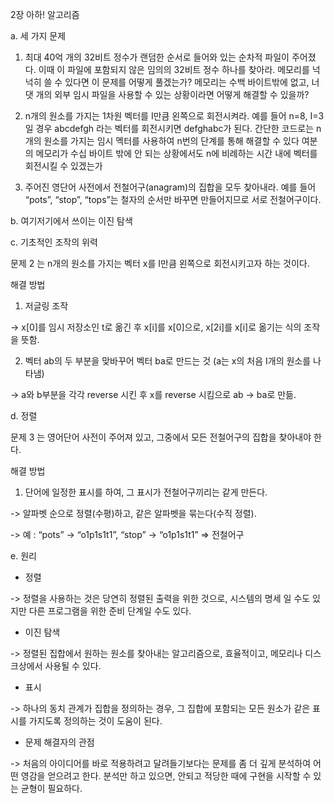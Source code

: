 2장 아하! 알고리즘

a. 세 가지 문제

1. 최대 40억 개의 32비트 정수가 랜덤한 순서로 들어와 있는 순차적 파일이 주어졌다. 이때 이 파일에 포함되지 않은 임의의 32비트 정수 하나를 찾아라. 메모리를 넉넉히 쓸 수 있다면 이 문제를 어떻게 풀겠는가? 메모리는 수백 바이트밖에 없고, 너댓 개의 외부 임시 파일을 사용할 수 있는 상황이라면 어떻게 해결할 수 있을까?

 

2. n개의 원소를 가지는 1차원 벡터를 I만큼 왼쪽으로 회전시켜라. 예를 들어 n=8, I=3 일 경우 abcdefgh 라는 벡터를 회전시키면 defghabc가 된다. 간단한 코드로는 n개의 원소를 가지는 임시 멕터를 사용하여 n번의 단계를 통해 해결할 수 있다 여분의 메모리가 수십 바이트 밖에 안 되는 상황에서도 n에 비례하는 시간 내에 벡터를 회전시킬 수 있겠는가

 

3. 주어진 영단어 사전에서 전철어구(anagram)의 집합을 모두 찾아내라. 예를 들어 “pots”, “stop”, “tops”는 철자의 순서만 바꾸면 만들어지므로 서로 전철어구이다.

 

b. 여기저기에서 쓰이는 이진 탐색

 

c. 기초적인 조작의 위력

문제 2 는 n개의 원소를 가지는 벡터 x를 I만큼 왼쪽으로 회전시키고자 하는 것이다.

해결 방법

1. 저글링 조작

-> x[0]를 임시 저장소인 t로 옮긴 후 x[i]를 x[0]으로, x[2i]를 x[i]로 옮기는 식의 조작을 뜻함.

2. 벡터 ab의 두 부분을 맞바꾸어 벡터 ba로 만드는 것 (a는 x의 처음 I개의 원소를 나타냄)

-> a와 b부분을 각각 reverse 시킨 후 x를 reverse 시킴으로 ab -> ba로 만듦.

 

d. 정렬

문제 3 는 영어단어 사전이 주어져 있고, 그중에서 모든 전철어구의 집합을 찾아내야 한다.

해결 방법

1. 단어에 일정한 표시를 하여, 그 표시가 전철어구끼리는 같게 만든다.

-> 알파벳 순으로 정렬(수평)하고, 같은 알파벳을 묶는다(수직 정렬).

-> 예 : “pots” -> “o1p1s1t1”, “stop” -> “o1p1s1t1” => 전철어구

 

e. 원리

- 정렬

-> 정렬을 사용하는 것은 당연히 정렬된 출력을 위한 것으로, 시스템의 명세 일 수도 있지만 다른 프로그램을 위한 준비 단계일 수도 있다.

- 이진 탐색

-> 정렬된 집합에서 원하는 원소를 찾아내는 알고리즘으로, 효율적이고, 메모리나 디스크상에서 사용될 수 있다.

- 표시

-> 하나의 동치 관계가 집합을 정의하는 경우, 그 집합에 포함되는 모든 원소가 같은 표시를 가지도록 정의하는 것이 도움이 된다.

- 문제 해결자의 관점

-> 처음의 아이디어를 바로 적용하려고 달려들기보다는 문제를 좀 더 깊게 분석하여 어떤 영감을 얻으려고 한다. 분석만 하고 있으면, 안되고 적당한 때에 구현을 시작할 수 있는 균형이 필요하다.
